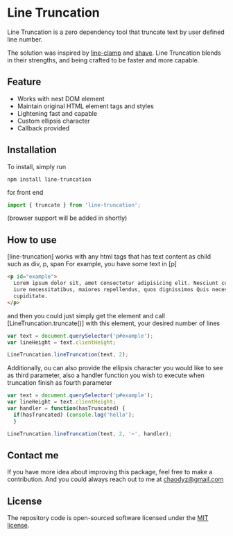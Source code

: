 # Line Truncation

Line Truncation is a zero dependency tool that truncate text by user defined line number.

The solution was inspired by [line-clamp](https://www.npmjs.com/package/line-clamp) and [shave](https://www.npmjs.com/package/shave). Line Truncation blends in their strengths, and being crafted to be faster and more capable.

## Feature

- Works with nest DOM element
- Maintain original HTML element tags and styles
- Lightening fast and capable
- Custom ellipsis character
- Callback provided

## Installation

To install, simply run

`npm install line-truncation`

for front end

```js
import { truncate } from 'line-truncation';
```

(browser support will be added in shortly)

## How to use

[line-truncation] works with any html tags that has text content as child such as div, p, span
For example, you have some text in [p]

```html
<p id="example">
  Lorem ipsum dolor sit, amet consectetur adipisicing elit. Nesciunt consequatur ipsum unde doloremque aliquid hic vitae
  iure necessitatibus, maiores repellendus, quos dignissimos Quis necessitatibus quos voluptas nesciunt facere mollitia
  cupiditate.
</p>
```

and then you could just simply get the element and call [LineTruncation.truncate()] with this element, your desired number of lines

```js
var text = document.querySelector('p#example');
var lineHeight = text.clientHeight;

LineTruncation.lineTruncation(text, 2);
```

Additionally, ou can also provide the ellipsis character you would like to see as third parameter, also a handler function you wish to execute when truncation finish as fourth parameter

```js
var text = document.querySelector('p#example');
var lineHeight = text.clientHeight;
var handler = function(hasTruncated) {
  if(hasTruncated) (console.log('hello');
  }

LineTruncation.lineTruncation(text, 2, '✂', handler);
```

## Contact me

If you have more idea about improving this package, feel free to make a contribution. And you could always reach out to me at chaodyz@gmail.com

## License

The repository code is open-sourced software licensed under the [MIT license](http://opensource.org/licenses/MIT).
